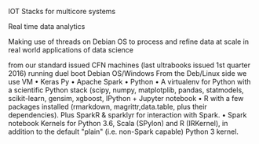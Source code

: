 IOT Stacks for multicore systems 

Real time data analytics

Making use of threads on Debian OS to process and refine data at scale in real world applications of data science

from our standard issued CFN machines (last ultrabooks issued 1st quarter 2016) running duel boot Debian OS/Windows
From the Deb/Linux side we use
VM
    • Keras Py
    • Apache Spark
    • Python
    • A virtualenv for Python with a scientific Python stack (scipy, numpy, matplotplib, pandas, statmodels, scikit-learn, gensim, xgboost, IPython + Jupyter notebook
    • R with a few packages installed (rmarkdown, magrittr,data.table, plus their dependencies). Plus SparkR & sparklyr for interaction with Spark.
    • Spark notebook Kernels for Python 3.6, Scala (SPylon) and R (IRKernel), in addition to the default "plain" (i.e. non-Spark capable) Python 3 kernel.
    
    
